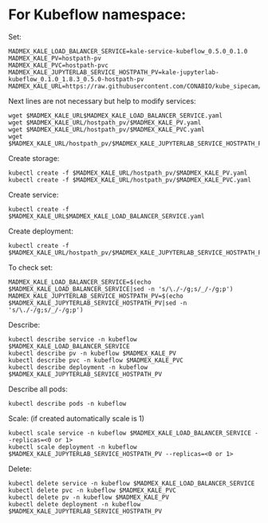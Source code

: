 # For Kubeflow namespace:

Set:

```
MADMEX_KALE_LOAD_BALANCER_SERVICE=kale-service-kubeflow_0.5.0_0.1.0
MADMEX_KALE_PV=hostpath-pv
MADMEX_KALE_PVC=hostpath-pvc
MADMEX_KALE_JUPYTERLAB_SERVICE_HOSTPATH_PV=kale-jupyterlab-kubeflow_0.1.0_1.8.3_0.5.0-hostpath-pv
MADMEX_KALE_URL=https://raw.githubusercontent.com/CONABIO/kube_sipecam/master/minikube_sipecam/deployments/MAD_Mex/
```

Next lines are not necessary but help to modify services:

```
wget $MADMEX_KALE_URL$MADMEX_KALE_LOAD_BALANCER_SERVICE.yaml
wget $MADMEX_KALE_URL/hostpath_pv/$MADMEX_KALE_PV.yaml
wget $MADMEX_KALE_URL/hostpath_pv/$MADMEX_KALE_PVC.yaml
wget $MADMEX_KALE_URL/hostpath_pv/$MADMEX_KALE_JUPYTERLAB_SERVICE_HOSTPATH_PV.yaml
```

Create storage:

```
kubectl create -f $MADMEX_KALE_URL/hostpath_pv/$MADMEX_KALE_PV.yaml
kubectl create -f $MADMEX_KALE_URL/hostpath_pv/$MADMEX_KALE_PVC.yaml
```

Create service:

```
kubectl create -f $MADMEX_KALE_URL$MADMEX_KALE_LOAD_BALANCER_SERVICE.yaml
```

Create deployment:

```
kubectl create -f $MADMEX_KALE_URL/hostpath_pv/$MADMEX_KALE_JUPYTERLAB_SERVICE_HOSTPATH_PV.yaml
```

To check set:

```
MADMEX_KALE_LOAD_BALANCER_SERVICE=$(echo $MADMEX_KALE_LOAD_BALANCER_SERVICE|sed -n 's/\./-/g;s/_/-/g;p')
MADMEX_KALE_JUPYTERLAB_SERVICE_HOSTPATH_PV=$(echo $MADMEX_KALE_JUPYTERLAB_SERVICE_HOSTPATH_PV|sed -n 's/\./-/g;s/_/-/g;p')
```

Describe:

```
kubectl describe service -n kubeflow $MADMEX_KALE_LOAD_BALANCER_SERVICE
kubectl describe pv -n kubeflow $MADMEX_KALE_PV
kubectl describe pvc -n kubeflow $MADMEX_KALE_PVC
kubectl describe deployment -n kubeflow $MADMEX_KALE_JUPYTERLAB_SERVICE_HOSTPATH_PV
```

Describe all pods:

```
kubectl describe pods -n kubeflow
```

Scale: (if created automatically scale is 1)

```
kubectl scale service -n kubeflow $MADMEX_KALE_LOAD_BALANCER_SERVICE --replicas=<0 or 1>
kubectl scale deployment -n kubeflow $MADMEX_KALE_JUPYTERLAB_SERVICE_HOSTPATH_PV --replicas=<0 or 1>
```

Delete:

```
kubectl delete service -n kubeflow $MADMEX_KALE_LOAD_BALANCER_SERVICE
kubectl delete pvc -n kubeflow $MADMEX_KALE_PVC
kubectl delete pv -n kubeflow $MADMEX_KALE_PV
kubectl delete deployment -n kubeflow $MADMEX_KALE_JUPYTERLAB_SERVICE_HOSTPATH_PV 
```
